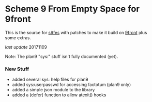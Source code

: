 # Scheme 9 From Empty Space for 9front #

This is the source for [s9fes](http://www.t3x.org/s9fes) with patches to make it build on [9front](http://www.9front.org) plus some extras.

*last update* 20171109

Note: The plan9 "sys:" stuff isn't fully documented (yet).

### New Stuff ###
* added several sys: help files for plan9
* added sys:userpasswd for accessing factotum (plan9 only)
* added a simple json module to the library
* added a (defer) function to allow atexit() hooks